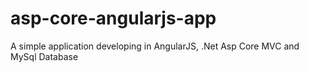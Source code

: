# asp-core-angularjs-app
A simple application developing in AngularJS, .Net Asp Core MVC and MySql Database
